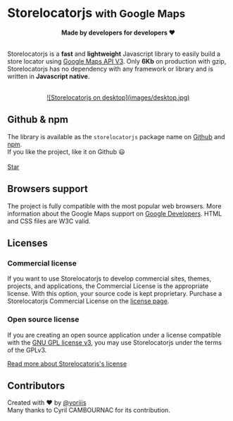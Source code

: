 # Storelocatorjs <small>with Google Maps</small>

<center><strong>Made by developers for developers ♥</strong></center><br />

Storelocatorjs is a **fast** and **lightweight** Javascript library to easily build a store locator using <a href="https://developers.google.com/maps/documentation/javascript/" target="_blank" title="Documentation">Google Maps API V3</a>. Only **6Kb** on production with gzip, Storelocatorjs has no dependency with any framework or library and is written in **Javascript native**.<br /><br />

<center style="image-rendering: -webkit-optimize-contrast;">
  <a href="https://storelocatorjs.github.io/demo" title="Demo" class="custom-button">
    ![Storelocatorjs on desktop](images/desktop.jpg)
  </a>
</center>

## Github & npm

The library is available as the `storelocatorjs` package name on [Github](https://github.com/yoriiis/storelocatorjs) and [npm](https://www.npmjs.com/package/storelocatorjs).<br />
If you like the project, like it on Github 😃<br /><br />
<a class="github-button" href="https://github.com/yoriiis/storelocatorjs" data-icon="octicon-star" data-size="large" data-show-count="true" aria-label="Star yoriiis/storelocatorjs on GitHub">Star</a>

## Browsers support

The project is fully compatible with the most popular web browsers. More information about the Google Maps support on <a href="https://developers.google.com/maps/documentation/javascript/browsersupport?hl=fr" target="_blank" title="Google Maps support">Google Developers</a>. HTML and CSS files are W3C valid.

## Licenses

### Commercial license

If you want to use Storelocatorjs to develop commercial sites, themes, projects, and applications, the Commercial License is the appropriate license. With this option, your source code is kept proprietary.
Purchase a Storelocatorjs Commercial License on the [license page](licenses.md#purchasing).

### Open source license

If you are creating an open source application under a license compatible with the [GNU GPL license v3](https://www.gnu.org/licenses/gpl-3.0.html), you may use Storelocatorjs under the terms of the GPLv3.

[Read more about Storelocatorjs's license](licenses.md)

## Contributors

Created with ♥ by [@yoriiis](http://github.com/yoriiis)<br />
Many thanks to Cyril CAMBOURNAC for its contribution.

<script async defer src="https://buttons.github.io/buttons.js"></script>

<script>
  ((window.gitter = {}).chat = {}).options = {
    room: 'store-locator/store-locator'
  };
</script>
<script src="https://sidecar.gitter.im/dist/sidecar.v1.js" async defer></script>
